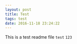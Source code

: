```yaml
---
layout: post
title: Test
tags: test
date: 2016-11-18 23:24:22
---
```


This is a test readme file
`test` `123`
